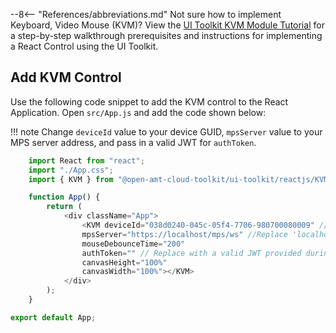 --8<-- "References/abbreviations.md"
Not sure how to implement Keyboard, Video Mouse (KVM)? View the [UI Toolkit KVM Module Tutorial](../../Tutorials/uitoolkit.md) for a step-by-step walkthrough prerequisites and instructions for implementing a React Control using the UI Toolkit.

## Add KVM Control

Use the following code snippet to add the KVM control to the React Application.
Open `src/App.js` and add the code shown below:

!!! note
    Change `deviceId` value to your device GUID, `mpsServer` value to your MPS server address, and pass in a valid JWT  for `authToken`.

``` javascript hl_lines="8 9 11"
    import React from "react";
    import "./App.css";
    import { KVM } from "@open-amt-cloud-toolkit/ui-toolkit/reactjs/KVM";

    function App() {
        return (
            <div className="App">
                <KVM deviceId="038d0240-045c-05f4-7706-980700080009" //Replace with AMT Device GUID
                mpsServer="https://localhost/mps/ws" //Replace 'localhost' with Development System or MPS Server IP Address
                mouseDebounceTime="200"
                authToken="" // Replace with a valid JWT provided during login of MPS
                canvasHeight="100%"
                canvasWidth="100%"></KVM>
            </div>
        );
    }

export default App;
```